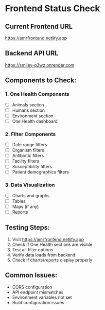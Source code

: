 # Frontend Status Check

## Current Frontend URL
https://amrfrontend.netlify.app

## Backend API URL
https://smiley-q2wz.onrender.com

## Components to Check:

### 1. One Health Components
- [ ] Animals section
- [ ] Humans section  
- [ ] Environment section
- [ ] One Health dashboard

### 2. Filter Components
- [ ] Date range filters
- [ ] Organism filters
- [ ] Antibiotic filters
- [ ] Facility filters
- [ ] Susceptibility filters
- [ ] Patient demographics filters

### 3. Data Visualization
- [ ] Charts and graphs
- [ ] Tables
- [ ] Maps (if any)
- [ ] Reports

## Testing Steps:

1. Visit https://amrfrontend.netlify.app
2. Check if One Health sections are visible
3. Test all filter options
4. Verify data loads from backend
5. Check if charts/reports display properly

## Common Issues:
- CORS configuration
- API endpoint mismatches
- Environment variables not set
- Build configuration issues
